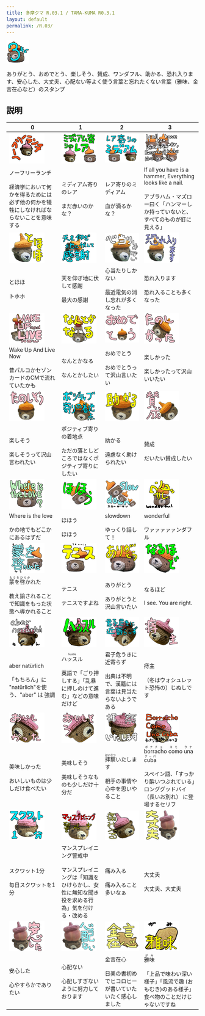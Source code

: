 ```yaml
---
title: 多摩クマ R.03.1 / TAMA-KUMA R0.3.1
layout: default
permalink: /R.03/
---
```


![](images\00_IMG_4349_Main.png)

ありがとう、おめでとう、楽しそう、賛成、ワンダフル、助かる、恐れ入ります、安心した、大丈夫、心配ない等よく使う言葉と忘れたくない言葉（雅味、金言在心など）のスタンプ

## 説明

| 0 | 1 | 2 | 3 |
|---|---|---|---|
| ![](images\01_2_kumas_ノーフリーランチ.png)| ![](images\02_2_kumas_ミディアム寄り.png)| ![](images\03_2_kumas_レア寄り.png)| ![](images\04_3_kumas_ハンマーしか持っていないとすべてのものが釘に見える.png)|
|ノーフリーランチ<br/><br/>経済学において何かを得るためには必ず他の何かを犠牲にしなければならないことを意味する|ミディアム寄りのレア<br/><br/>まだ赤いのかな？|レア寄りのミディアム<br/><br/>血が滴るかな？|If all you have is a hammer, Everything looks like a nail.<br/><br/>アブラハム・マズロー曰く「ハンマーしか持っていないと、すべてのものが釘に見える」|
| ![](images\05_IMG_4338_とほほ.png)| ![](images\06_IMG_4338_天を仰ぎ地に伏して感謝.png)| ![](images\07_IMG_4338_心当たりしかない.png)| ![](images\08_IMG_4338_恐れ入ります.png)|
|とほほ<br/><br/>トホホ|天を仰ぎ地に伏して感謝<br/><br/>最大の感謝|心当たりしかない<br/><br/>最近電気の消し忘れが多くなった|恐れ入ります<br/><br/>恐れ入ることも多くなった|
| ![](images\09_IMG_4349_WakeUpAndLiveNow.png)| ![](images\10_IMG_4349_なんとかなる.png)| ![](images\11_IMG_4344_楽し_おめでとう.png)| ![](images\12_IMG_4344_楽し_たのしかった.png)|
|Wake Up And Live Now<br/><br/>昔パルコかセゾンカードのCMで流れていたかも|なんとかなる<br/><br/>なんとかしたい|おめでとう<br/><br/>おめでとうって沢山言いたい|楽しかった<br/><br/>楽しかったって沢山いいたい|
| ![](images\13_IMG_4344_楽し_たのしそう.png)| ![](images\14_IMG_4344_楽し_ポジティブ寄りの着地点.png)| ![](images\15_IMG_4344_楽し_助かる.png)| ![](images\16_IMG_4344_楽し_賛成.png)|
|楽しそう<br/><br/>楽しそうって沢山言われたい|ポジティブ寄りの着地点<br/><br/>ただの落としどころではなくポジティブ寄りにしたい|助かる<br/><br/>遠慮なく助けられたい|賛成<br/><br/>だいたい賛成したい|
| ![](images\17_IMG_4348_whereIsTheLove.png)| ![](images\18_IMG_4348_ほほう.png)| ![](images\19_IMG_4348_slowdown.png)| ![](images\20_IMG_4348_wonderful.png)|
|Where is the love<br/><br/>かの地でもどこかにあるはずだ|ほほう<br/><br/>ほほう|slowdown<br/><br/>ゆっくり話して！|wonderful<br/><br/>ワァァァァァンダフル|
| ![](images\21_IMG_4348_蒙を啓かれた.png)| ![](images\22_IMG_4349_テニス.png)| ![](images\23_IMG_4337_ありがとう.png)| ![](images\24_IMG_4337_なるほど.png)|
|<ruby>蒙を啓か<rp>（</rp><rt>もうをひらか</rt><rp>）</rp></ruby>れた<br/><br/>教え諭されることで知識をもった状態へ導かれること|テニス<br/><br/>テニスですよね|ありがとう<br/><br/>ありがとうと沢山言いたい|なるほど<br/><br/>I see. You are right.|
| ![](images\25_PXL_20240628_095956204_aber_naturlich.png)| ![](images\26_PXL_20240628_095956204_ハッスル.png)| ![](images\27_PXL_20240628_095956204_君子危うきに近寄らず.png)| ![](images\28_PXL_20240628_095956204_痔主.png)|
|aber natürlich<br/><br/>「もちろん」に "natürlich"を使う、"aber" は 強調|<ruby>ハッスル<rp>（</rp><rt>hustle</rt><rp>）</rp></ruby><br/><br/>英語で「ごり押しする」「乱暴に押しのけて進む」などの意味だけど|君子危うきに近寄らず<br/><br/>出典は不明で、漢籍には言葉は見当たらないようである|痔主<br/><br/>（冬はウォシュレット恐怖の）じぬしです|
| ![](images\29_PXL_20240628_100008457_美味しかった.png)| ![](images\30_PXL_20240628_100008457_美味そう.png)| ![](images\31_PXL_20240628_100021899_拝察いたします.png)| ![](images\32_PXL_20240628_100118865_borracho_como_una_cuba.png)|
|美味しかった<br/><br/>おいしいものは少しだけ食べたい|美味しそう<br/><br/>美味しそうなものも少しだけ十分だ|<ruby>拝察<rp>（</rp><rt>はいさつ</rt><rp>）</rp></ruby>いたします<br/><br/>相手の事情や心中を思いやること|<ruby>borracho como una cuba<rp>（</rp><rt>ボナチョ　コモ　ウナ　クーパ</rt><rp>）</rp></ruby><br/><br/>スペイン語、「すっかり酔いつぶれている」ロンググッドバイ（長いお別れ） に登場するセリフ|
| ![](images\33_PXL_20240628_100118865_スクワット1分.png)| ![](images\34_PXL_20240628_100118865_マンスプレイニング警戒中.png)| ![](images\35_PXL_20240628_100118865_痛み入る.png)| ![](images\36_PXL_20240714_020626607_x_大丈夫.png)|
|スクワット1分<br/><br/>毎日スクワットを1分|マンスプレイニング警戒中<br/><br/>マンスプレイニングは「知識をひけらかし、女性に無知な聞き役を求める行為」気を付ける・改める|痛み入る<br/><br/>痛み入ること多いなぁ|大丈夫<br/><br/>大丈夫、大丈夫|
| ![](images\37_PXL_20240714_020626607_x_安心した.png)| ![](images\38_PXL_20240714_020626607_x_心配ない.png)| ![](images\39_taiyaki_3700x3200_金言在心.png)| ![](images\40_taiyaki_3700x3200_雅味.png)|
|安心した<br/><br/>心やすらかでありたい|心配ない<br/><br/>心配しすぎないように努力しております|金言在心<br/><br/>日美の書初めでヒコロヒーが書いていた<br/>いたく感心しました|<ruby>雅味<rp>（</rp><rt>がみ</rt><rp>）</rp></ruby><br/><br/>「上品で味わい深い様子」「風流で趣 (おもむき)のある様子」食べ物のことだけじゃないですね|

<!--
ノーフリーランチ
ミディアム寄りのレア
レア寄りのミディアム
If all you have is a hammer, Everything looks like a nail.
とほほ
天を仰ぎ地に伏して感謝
心当たりしかない
恐れ入ります
Wake Up And Live Now
なんとかなる
おめでとう
楽しかった
楽しそう
ポジティブ寄りの着地点
助かる
賛成
Where is the love
ほほう
slowdown
wonderful
<ruby>蒙を啓か<rp>（</rp><rt>もうをひらか</rt><rp>）</rp></ruby>れた
テニス
ありがとう
なるほど
aber natürlich
<ruby>ハッスル<rp>（</rp><rt>hustle</rt><rp>）</rp></ruby>
君子危うきに近寄らず
痔主
美味しかった
美味しそう
<ruby>拝察<rp>（</rp><rt>はいさつ</rt><rp>）</rp></ruby>いたします
<ruby>borracho como una cuba<rp>（</rp><rt>ボナチョ　コモ　ウナ　クーパ</rt><rp>）</rp></ruby>
スクワット1分
マンスプレイニング警戒中
痛み入る
大丈夫
安心した
心配ない
金言在心
<ruby>雅味<rp>（</rp><rt>がみ</rt><rp>）</rp></ruby>

-->
